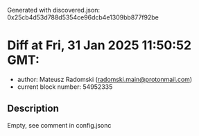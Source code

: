 Generated with discovered.json: 0x25cb4d53d788d5354ce96dcb4e1309bb877f92be

# Diff at Fri, 31 Jan 2025 11:50:52 GMT:

- author: Mateusz Radomski (<radomski.main@protonmail.com>)
- current block number: 54952335

## Description

Empty, see comment in config.jsonc
